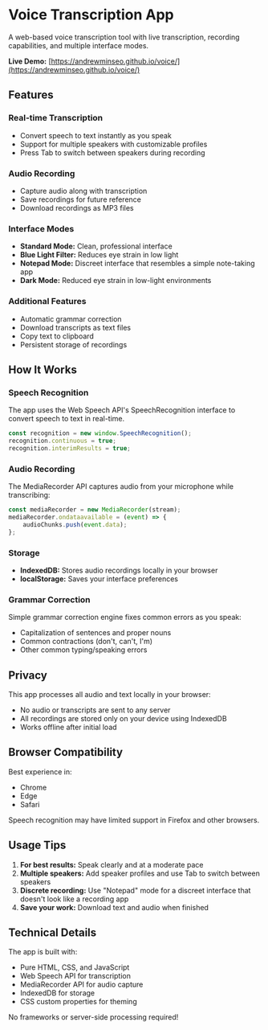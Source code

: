 # Voice Transcription App

A web-based voice transcription tool with live transcription, recording capabilities, and multiple interface modes.

**Live Demo:** [https://andrewminseo.github.io/voice/](https://andrewminseo.github.io/voice/)

## Features

### Real-time Transcription
- Convert speech to text instantly as you speak
- Support for multiple speakers with customizable profiles
- Press Tab to switch between speakers during recording

### Audio Recording
- Capture audio along with transcription
- Save recordings for future reference
- Download recordings as MP3 files

### Interface Modes
- **Standard Mode:** Clean, professional interface
- **Blue Light Filter:** Reduces eye strain in low light
- **Notepad Mode:** Discreet interface that resembles a simple note-taking app
- **Dark Mode:** Reduced eye strain in low-light environments

### Additional Features
- Automatic grammar correction
- Download transcripts as text files
- Copy text to clipboard
- Persistent storage of recordings

## How It Works

### Speech Recognition
The app uses the Web Speech API's SpeechRecognition interface to convert speech to text in real-time. 

```javascript
const recognition = new window.SpeechRecognition();
recognition.continuous = true;
recognition.interimResults = true;
```

### Audio Recording
The MediaRecorder API captures audio from your microphone while transcribing:

```javascript
const mediaRecorder = new MediaRecorder(stream);
mediaRecorder.ondataavailable = (event) => {
    audioChunks.push(event.data);
};
```

### Storage
- **IndexedDB:** Stores audio recordings locally in your browser
- **localStorage:** Saves your interface preferences

### Grammar Correction
Simple grammar correction engine fixes common errors as you speak:

- Capitalization of sentences and proper nouns
- Common contractions (don't, can't, I'm)
- Other common typing/speaking errors

## Privacy

This app processes all audio and text locally in your browser:
- No audio or transcripts are sent to any server
- All recordings are stored only on your device using IndexedDB
- Works offline after initial load

## Browser Compatibility

Best experience in:
- Chrome
- Edge
- Safari

Speech recognition may have limited support in Firefox and other browsers.

## Usage Tips

1. **For best results:** Speak clearly and at a moderate pace
2. **Multiple speakers:** Add speaker profiles and use Tab to switch between speakers
3. **Discrete recording:** Use "Notepad" mode for a discreet interface that doesn't look like a recording app
4. **Save your work:** Download text and audio when finished

## Technical Details

The app is built with:
- Pure HTML, CSS, and JavaScript
- Web Speech API for transcription
- MediaRecorder API for audio capture
- IndexedDB for storage
- CSS custom properties for theming

No frameworks or server-side processing required!
